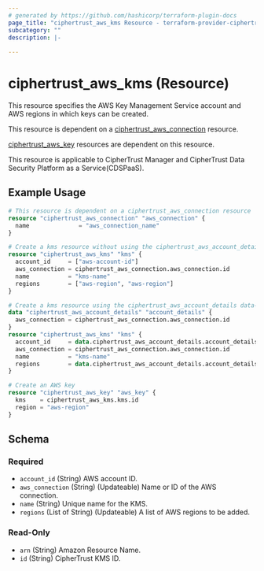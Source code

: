 ```yaml
---
# generated by https://github.com/hashicorp/terraform-plugin-docs
page_title: "ciphertrust_aws_kms Resource - terraform-provider-ciphertrust"
subcategory: ""
description: |-
  
---
```


# ciphertrust_aws_kms (Resource)

This resource specifies the AWS Key Management Service account and AWS regions in which keys can be created.

This resource is dependent on a [ciphertrust_aws_connection](https://registry.terraform.io/providers/ThalesGroup/ciphertrust/latest/docs/resources/aws_connection) resource.

[ciphertrust_aws_key](https://registry.terraform.io/providers/ThalesGroup/ciphertrust/latest/docs/resources/aws_key) resources are dependent on this resource.

This resource is applicable to CipherTrust Manager and CipherTrust Data Security Platform as a Service(CDSPaaS).

## Example Usage

```terraform
# This resource is dependent on a ciphertrust_aws_connection resource
resource "ciphertrust_aws_connection" "aws_connection" {
  name              = "aws_connection_name"
}

# Create a kms resource without using the ciphertrust_aws_account_details data-source and assign it to the connection
resource "ciphertrust_aws_kms" "kms" {
  account_id     = ["aws-account-id"]
  aws_connection = ciphertrust_aws_connection.aws_connection.id
  name           = "kms-name"
  regions        = ["aws-region", "aws-region"]
}

# Create a kms resource using the ciphertrust_aws_account_details data-source and assign it to the connection
data "ciphertrust_aws_account_details" "account_details" {
  aws_connection = ciphertrust_aws_connection.aws_connection.id
}
resource "ciphertrust_aws_kms" "kms" {
  account_id     = data.ciphertrust_aws_account_details.account_details.account_id
  aws_connection = ciphertrust_aws_connection.aws_connection.id
  name           = "kms-name"
  regions        = data.ciphertrust_aws_account_details.account_details.regions
}

# Create an AWS key
resource "ciphertrust_aws_key" "aws_key" {
  kms    = ciphertrust_aws_kms.kms.id
  region = "aws-region"
}
```

<!-- schema generated by tfplugindocs -->
## Schema

### Required

- `account_id` (String) AWS account ID.
- `aws_connection` (String) (Updateable) Name or ID of the AWS connection.
- `name` (String) Unique name for the KMS.
- `regions` (List of String) (Updateable) A list of AWS regions to be added.

### Read-Only

- `arn` (String) Amazon Resource Name.
- `id` (String) CipherTrust KMS ID.


